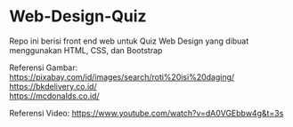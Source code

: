 # Web-Design-Quiz
Repo ini berisi front end web untuk Quiz Web Design yang dibuat menggunakan HTML, CSS, dan Bootstrap 

Referensi Gambar:
https://pixabay.com/id/images/search/roti%20isi%20daging/<br>
https://bkdelivery.co.id/<br>
https://mcdonalds.co.id/

Referensi Video:
https://www.youtube.com/watch?v=dA0VGEbbw4g&t=3s

